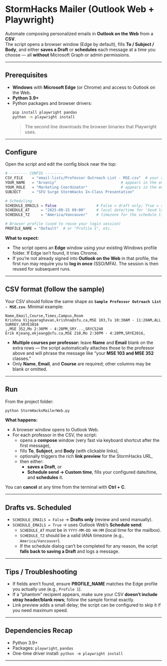 # StormHacks Mailer (Outlook Web + Playwright)

Automate composing personalized emails in **Outlook on the Web** from a **CSV**.  
The script opens a browser window (Edge by default), fills **To / Subject / Body**, and either **saves a Draft** or **schedules** each message at a time you choose — all **without** Microsoft Graph or admin permissions.

---

## Prerequisites

- **Windows** with **Microsoft Edge** (or Chrome) and access to Outlook on the Web.
- **Python 3.9+**
- Python packages and browser drivers:
  ```bash
  pip install playwright pandas
  python -m playwright install
  ```
  > The second line downloads the browser binaries that Playwright uses.

---

## Configure

Open the script and edit the config block near the top:

```python
# -------- CONFIG --------
CSV_FILE    = "email-lists/Professor Outreach List - MSE.csv"  # your recipients file
YOUR_NAME   = "Arseniy"                             # appears in the email body
YOUR_ROLE   = "Marketing Coordinator"               # appears in the email body
SUBJECT     = "SFU Surge StormHacks In-Class Presentation"

# Scheduling
SCHEDULE_EMAILS = False                  # False = draft only; True = schedule send
SCHEDULE_AT     = "2025-09-15 09:00"     # local date/time for 'Send later'
SCHEDULE_TZ     = "America/Vancouver"    # timezone for the schedule time (IANA name)

# Browser profile (used to reuse your login session)
PROFILE_NAME = "Default"  # or "Profile 1", etc.
```

**What to expect:**  
- The script opens an **Edge** window using your existing Windows profile folder. If Edge isn’t found, it tries Chrome.  
- If you’re not already signed into **Outlook on the Web** in that profile, the first run may require you to **log in once** (SSO/MFA). The session is then reused for subsequent runs.

---

## CSV format (follow the sample)

Your CSV should follow the same shape as **`Sample Professor Outreach List - MSE.csv`**. Minimal example:

```csv
Name,Email,Course,Times,Campus,Room
Krishna Vijayaraghavan,krishna@sfu.ca,MSE 103,Tu 10:30AM - 11:20AM,ALL SURREY,SRYE3016
,,MSE 352,Mo 2:30PM - 4:20PM,SRY...,SRYC5240
Erik Kjeang,ekjeang@sfu.ca,MSE 210,Mo 2:30PM - 4:20PM,SRYE2016,
```

- **Multiple courses per professor:** leave **Name** and **Email** blank on the extra rows — the script automatically attaches those to the professor above and will phrase the message like “your **MSE 103 and MSE 352** classes.”  
- Only **Name**, **Email**, and **Course** are required; other columns may be blank or omitted.

---

## Run

From the project folder:

```bash
python StormHacksMailerWeb.py
```

**What happens:**  
- A browser window opens to Outlook Web.  
- For each professor in the CSV, the script:
  - opens a **compose** window (very fast via keyboard shortcut after the first message),
  - fills **To**, **Subject**, and **Body** (with clickable links),
  - optionally triggers the rich **link preview** for the StormHacks URL,
  - then either:
    - **saves a Draft**, or
    - **Schedule send → Custom time**, fills your configured date/time, and **schedules** it.

You can **cancel** at any time from the terminal with **Ctrl + C**.

---

## Drafts vs. Scheduled

- `SCHEDULE_EMAILS = False` → **Drafts only** (review and send manually).  
- `SCHEDULE_EMAILS = True`  → uses Outlook Web’s **Schedule send**:
  - `SCHEDULE_AT` must be in `YYYY-MM-DD HH:MM` (local time for the mailbox).  
  - `SCHEDULE_TZ` should be a valid IANA timezone (e.g., `America/Vancouver`).  
  - If the schedule dialog can’t be completed for any reason, the script **falls back to saving a Draft** and logs a message.

---

## Tips / Troubleshooting

- If fields aren’t found, ensure **PROFILE_NAME** matches the Edge profile you actually use (e.g., `Profile 1`).  
- If a “phantom” recipient appears, make sure your CSV **doesn’t include stray header/blank rows**; follow the sample format exactly.  
- Link preview adds a small delay; the script can be configured to skip it if you need maximum speed.

---

## Dependencies Recap

- Python 3.9+  
- Packages: `playwright`, `pandas`  
- One-time driver install: `python -m playwright install`

---